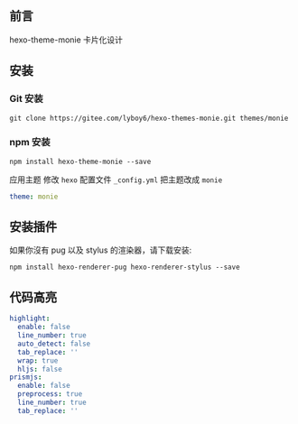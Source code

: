 ## 前言

hexo-theme-monie 卡片化设计

## 安装

### Git 安装

```shell
git clone https://gitee.com/lyboy6/hexo-themes-monie.git themes/monie

```

### npm 安装

```shell
npm install hexo-theme-monie --save
```

应用主题
修改 `hexo` 配置文件 `_config.yml` 把主题改成 `monie`

```yml
theme: monie
```

## 安装插件

如果你沒有 pug 以及 stylus 的渲染器，请下载安装:

```shell
npm install hexo-renderer-pug hexo-renderer-stylus --save

```

## 代码高亮

```yml
highlight:
  enable: false
  line_number: true
  auto_detect: false
  tab_replace: ''
  wrap: true
  hljs: false
prismjs:
  enable: false
  preprocess: true
  line_number: true
  tab_replace: ''
```
